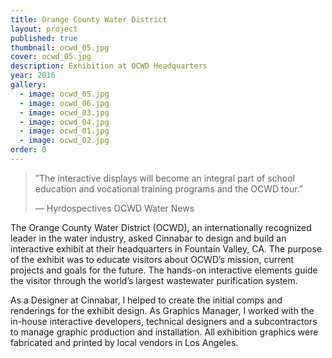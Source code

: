```yaml
---
title: Orange County Water District
layout: project
published: true
thumbnail: ocwd_05.jpg
cover: ocwd_05.jpg
description: Exhibition at OCWD Headquarters
year: 2016
gallery:
  - image: ocwd_05.jpg
  - image: ocwd_06.jpg
  - image: ocwd_03.jpg
  - image: ocwd_04.jpg
  - image: ocwd_01.jpg
  - image: ocwd_02.jpg
order: 0
---
```


> ”The interactive displays will become an integral part of school education and vocational training programs and the OCWD tour.”   
>   
> &mdash; Hyrdospectives OCWD Water News


The Orange County Water District (OCWD), an internationally recognized leader in the water industry, asked Cinnabar to design and build an interactive exhibit at their headquarters in Fountain Valley, CA. The purpose of the exhibit was to educate visitors about OCWD’s mission, current projects and goals for the future. The hands-on interactive elements guide the visitor through the world’s largest wastewater purification system.

As a Designer at Cinnabar, I helped to create the initial comps and renderings for the exhibit design. As Graphics Manager, I worked with the in-house interactive developers, technical designers and a subcontractors to manage graphic production and installation. All exhibition graphics were fabricated and printed by local vendors in Los Angeles.

